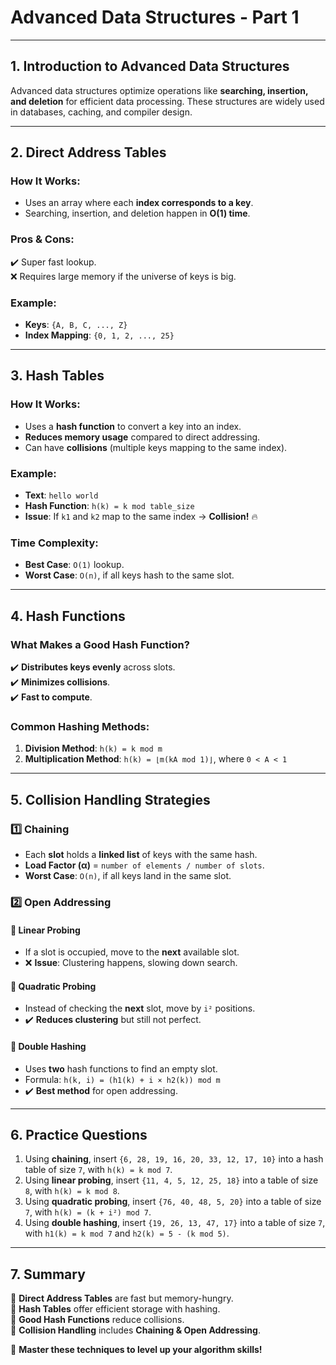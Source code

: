 # **Advanced Data Structures - Part 1**

---

## **1. Introduction to Advanced Data Structures**  
Advanced data structures optimize operations like **searching, insertion, and deletion** for efficient data processing. These structures are widely used in databases, caching, and compiler design.  

---

## **2. Direct Address Tables**  
### **How It Works**:  
- Uses an array where each **index corresponds to a key**.
- Searching, insertion, and deletion happen in **O(1) time**.

### **Pros & Cons**:  
✔️ Super fast lookup.  
❌ Requires large memory if the universe of keys is big.

### **Example**:  
- **Keys**: `{A, B, C, ..., Z}`  
- **Index Mapping**: `{0, 1, 2, ..., 25}`  

---

## **3. Hash Tables**  
### **How It Works**:  
- Uses a **hash function** to convert a key into an index.  
- **Reduces memory usage** compared to direct addressing.  
- Can have **collisions** (multiple keys mapping to the same index).  

### **Example**:  
- **Text**: `hello world`
- **Hash Function**: `h(k) = k mod table_size`
- **Issue**: If `k1` and `k2` map to the same index → **Collision!** 🔥

### **Time Complexity**:  
- **Best Case**: `O(1)` lookup.  
- **Worst Case**: `O(n)`, if all keys hash to the same slot.

---

## **4. Hash Functions**  
### **What Makes a Good Hash Function?**  
✔️ **Distributes keys evenly** across slots.  
✔️ **Minimizes collisions**.  
✔️ **Fast to compute**.  

### **Common Hashing Methods**:  
1. **Division Method**: `h(k) = k mod m`  
2. **Multiplication Method**: `h(k) = ⌊m(kA mod 1)⌋`, where `0 < A < 1`

---

## **5. Collision Handling Strategies**  
### **1️⃣ Chaining**  
- Each **slot** holds a **linked list** of keys with the same hash.  
- **Load Factor (α)** = `number of elements / number of slots`.  
- **Worst Case**: `O(n)`, if all keys land in the same slot.

### **2️⃣ Open Addressing**  
#### **🔷 Linear Probing**  
- If a slot is occupied, move to the **next** available slot.  
- ❌ **Issue**: Clustering happens, slowing down search.

#### **🔷 Quadratic Probing**  
- Instead of checking the **next** slot, move by `i²` positions.  
- ✔️ **Reduces clustering** but still not perfect.

#### **🔷 Double Hashing**  
- Uses **two** hash functions to find an empty slot.  
- Formula: `h(k, i) = (h1(k) + i × h2(k)) mod m`  
- ✔️ **Best method** for open addressing.

---

## **6. Practice Questions**  
1. Using **chaining**, insert `{6, 28, 19, 16, 20, 33, 12, 17, 10}` into a hash table of size `7`, with `h(k) = k mod 7`.  
2. Using **linear probing**, insert `{11, 4, 5, 12, 25, 18}` into a table of size `8`, with `h(k) = k mod 8`.  
3. Using **quadratic probing**, insert `{76, 40, 48, 5, 20}` into a table of size `7`, with `h(k) = (k + i²) mod 7`.  
4. Using **double hashing**, insert `{19, 26, 13, 47, 17}` into a table of size `7`, with `h1(k) = k mod 7` and `h2(k) = 5 - (k mod 5)`.  

---

## **7. Summary**  
📌 **Direct Address Tables** are fast but memory-hungry.  
📌 **Hash Tables** offer efficient storage with hashing.  
📌 **Good Hash Functions** reduce collisions.  
📌 **Collision Handling** includes **Chaining & Open Addressing**.  

🚀 **Master these techniques to level up your algorithm skills!**

